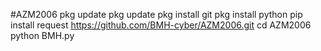 #AZM2006
pkg update
pkg update
pkg install git
pkg install python 
pip install request
https://github.com/BMH-cyber/AZM2006.git
cd AZM2006
python BMH.py











